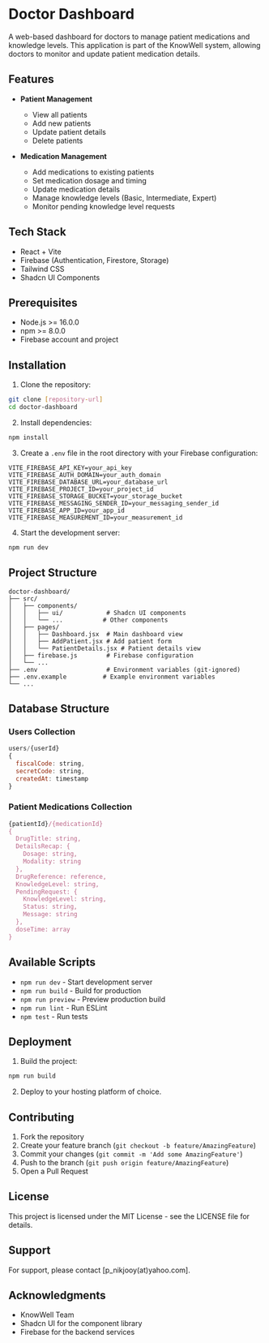 # Doctor Dashboard

A web-based dashboard for doctors to manage patient medications and knowledge levels. This application is part of the KnowWell system, allowing doctors to monitor and update patient medication details.

## Features

- **Patient Management**
  - View all patients
  - Add new patients
  - Update patient details
  - Delete patients

- **Medication Management**
  - Add medications to existing patients
  - Set medication dosage and timing
  - Update medication details
  - Manage knowledge levels (Basic, Intermediate, Expert)
  - Monitor pending knowledge level requests

## Tech Stack

- React + Vite
- Firebase (Authentication, Firestore, Storage)
- Tailwind CSS
- Shadcn UI Components

## Prerequisites

- Node.js >= 16.0.0
- npm >= 8.0.0
- Firebase account and project

## Installation

1. Clone the repository:
```bash
git clone [repository-url]
cd doctor-dashboard
```

2. Install dependencies:
```bash
npm install
```

3. Create a `.env` file in the root directory with your Firebase configuration:
```env
VITE_FIREBASE_API_KEY=your_api_key
VITE_FIREBASE_AUTH_DOMAIN=your_auth_domain
VITE_FIREBASE_DATABASE_URL=your_database_url
VITE_FIREBASE_PROJECT_ID=your_project_id
VITE_FIREBASE_STORAGE_BUCKET=your_storage_bucket
VITE_FIREBASE_MESSAGING_SENDER_ID=your_messaging_sender_id
VITE_FIREBASE_APP_ID=your_app_id
VITE_FIREBASE_MEASUREMENT_ID=your_measurement_id
```

4. Start the development server:
```bash
npm run dev
```

## Project Structure

```
doctor-dashboard/
├── src/
│   ├── components/
│   │   ├── ui/            # Shadcn UI components
│   │   └── ...           # Other components
│   ├── pages/
│   │   ├── Dashboard.jsx  # Main dashboard view
│   │   ├── AddPatient.jsx # Add patient form
│   │   └── PatientDetails.jsx # Patient details view
│   ├── firebase.js        # Firebase configuration
│   └── ...
├── .env                   # Environment variables (git-ignored)
├── .env.example          # Example environment variables
└── ...
```

## Database Structure

### Users Collection
```javascript
users/{userId}
{
  fiscalCode: string,
  secretCode: string,
  createdAt: timestamp
}
```

### Patient Medications Collection
```javascript
{patientId}/{medicationId}
{
  DrugTitle: string,
  DetailsRecap: {
    Dosage: string,
    Modality: string
  },
  DrugReference: reference,
  KnowledgeLevel: string,
  PendingRequest: {
    KnowledgeLevel: string,
    Status: string,
    Message: string
  },
  doseTime: array
}
```

## Available Scripts

- `npm run dev` - Start development server
- `npm run build` - Build for production
- `npm run preview` - Preview production build
- `npm run lint` - Run ESLint
- `npm test` - Run tests

## Deployment

1. Build the project:
```bash
npm run build
```

2. Deploy to your hosting platform of choice.

## Contributing

1. Fork the repository
2. Create your feature branch (`git checkout -b feature/AmazingFeature`)
3. Commit your changes (`git commit -m 'Add some AmazingFeature'`)
4. Push to the branch (`git push origin feature/AmazingFeature`)
5. Open a Pull Request

## License

This project is licensed under the MIT License - see the LICENSE file for details.

## Support

For support, please contact [p_nikjooy(at)yahoo.com].

## Acknowledgments

- KnowWell Team
- Shadcn UI for the component library
- Firebase for the backend services
